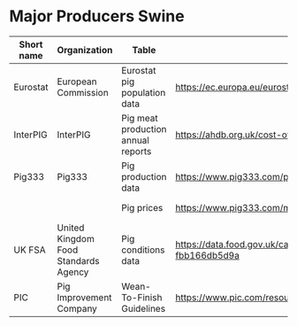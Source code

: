 # Major Producers Swine

|Short name | Organization | Table | URL | Date accessed |
|---|---|---|---|---|
| Eurostat | European Commission | Eurostat pig population data | https://ec.europa.eu/eurostat/databrowser/view/APRO_MT_LSPIG__custom_2163011/ | Feb. 1, 2022 |
| InterPIG | InterPIG | Pig meat production annual reports | https://ahdb.org.uk/cost-of-production-in-selected-countries | May 2, 2022 |
| Pig333 | Pig333 | Pig production data | https://www.pig333.com/pig-production-data/ | Apr. 4, 2022 |
| | | Pig prices | https://www.pig333.com/markets_and_prices/ | Apr. 4, 2022 |
| UK FSA | United Kingdom Food Standards Agency | Pig conditions data | https://data.food.gov.uk/catalog/datasets/f99254ab-9cf5-4a04-ac34-fbb166db5d9a | Mar.2, 2022 |
| PIC | Pig Improvement Company | Wean-To-Finish Guidelines | https://www.pic.com/resources/wean-to-finish-manual-english/ | Apr.4, 2022